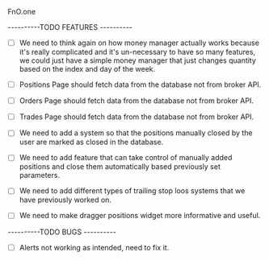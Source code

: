 FnO.one

----------TODO FEATURES ----------

-   [ ] We need to think again on how money manager actually works because it's really complicated and it's un-necessary to have so many features, we could just have a simple money manager that just
        changes quantity based on the index and day of the week.
-   [ ] Positions Page should fetch data from the database not from broker API.
-   [ ] Orders Page should fetch data from the database not from broker API.
-   [ ] Trades Page should fetch data from the database not from broker API.

-   [ ] We need to add a system so that the positions manually closed by the user are marked as closed in the database.
-   [ ] We need to add feature that can take control of manually added positions and close them automatically based previously set parameters.
-   [ ] We need to add different types of trailing stop loos systems that we have previously worked on.
-   [ ] We need to make dragger positions widget more informative and useful.

----------TODO BUGS ----------

-   [ ] Alerts not working as intended, need to fix it.
